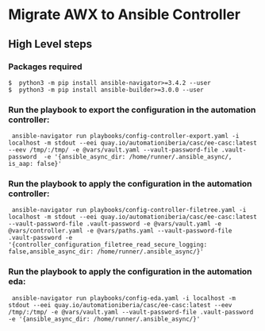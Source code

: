 # Migrate AWX to Ansible Controller
## High Level steps


### Packages required
   ```
$  python3 -m pip install ansible-navigator>=3.4.2 --user
$  python3 -m pip install ansible-builder>=3.0.0 --user
   ```

### Run the playbook to export the configuration in the automation controller:
   ```
    ansible-navigator run playbooks/config-controller-export.yaml -i localhost -m stdout --eei quay.io/automationiberia/casc/ee-casc:latest --eev /tmp/:/tmp/ -e @vars/vault.yaml --vault-password-file .vault-password  -e '{ansible_async_dir: /home/runner/.ansible_async/, is_aap: false}'
   ```
### Run the playbook to apply the configuration in the automation controller:
   ```
    ansible-navigator run playbooks/config-controller-filetree.yaml -i localhost -m stdout --eei quay.io/automationiberia/casc/ee-casc:latest --vault-password-file .vault-password -e @vars/vault.yaml -e @vars/controller.yaml -e @vars/paths.yaml --vault-password-file .vault-password -e '{controller_configuration_filetree_read_secure_logging: false,ansible_async_dir: /home/runner/.ansible_async/}'
   ```

### Run the playbook to apply the configuration in the automation eda:
   ```
    ansible-navigator run playbooks/config-eda.yaml -i localhost -m stdout --eei quay.io/automationiberia/casc/ee-casc:latest --eev /tmp/:/tmp/ -e @vars/vault.yaml --vault-password-file .vault-password  -e '{ansible_async_dir: /home/runner/.ansible_async/}'
   ```
